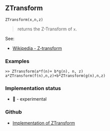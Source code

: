 ## ZTransform

```
ZTransform(x,n,z)
```

> returns the Z-Transform of `x`.
 
 
See: 
* [Wikipedia - Z-transform](https://en.wikipedia.org/wiki/Z-transform) 

### Examples

```
>> ZTransform(a*f(n)+ b*g(n), n, z)
a*ZTransform(f(n),n,z)+b*ZTransform(g(n),n,z)
```

### Implementation status

* &#x1F9EA; - experimental

### Github

* [Implementation of ZTransform](https://github.com/axkr/symja_android_library/blob/master/symja_android_library/matheclipse-core/src/main/java/org/matheclipse/core/reflection/system/ZTransform.java#L16) 
